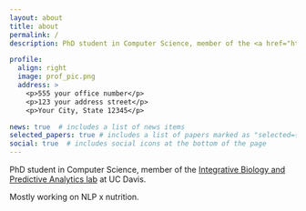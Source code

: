 ```yaml
---
layout: about
title: about
permalink: /
description: PhD student in Computer Science, member of the <a href="http://tagkopouloslab.ucdavis.edu/">Integrative Biology and Predictive Analytics lab</a> at UC Davis. 

profile:
  align: right
  image: prof_pic.png
  address: >
    <p>555 your office number</p>
    <p>123 your address street</p>
    <p>Your City, State 12345</p>

news: true  # includes a list of news items
selected_papers: true # includes a list of papers marked as "selected={true}"
social: true  # includes social icons at the bottom of the page
---
```

PhD student in Computer Science, member of the <a href="http://tagkopouloslab.ucdavis.edu/">Integrative Biology and Predictive Analytics lab</a> at UC Davis. 

Mostly working on NLP x nutrition.
